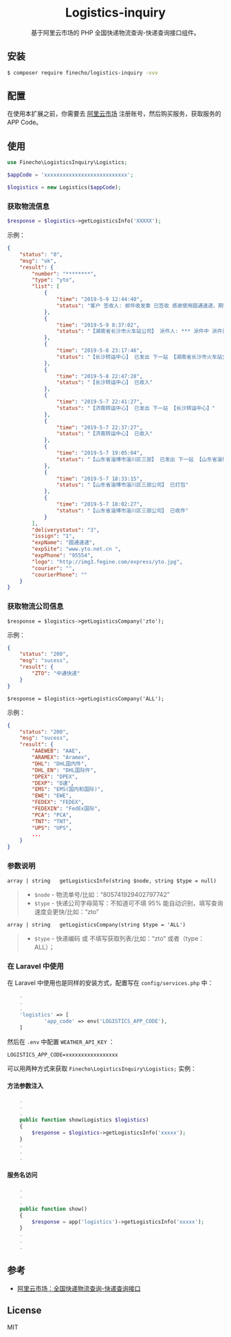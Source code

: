 
<h1 align="center">Logistics-inquiry</h1>

<p align="center">基于阿里云市场的 PHP 全国快递物流查询-快递查询接口组件。</p>

## 安装

```sh
$ composer require finecho/logistics-inquiry -vvv
```

## 配置

在使用本扩展之前，你需要去 [阿里云市场](https://homenew.console.aliyun.com/) 注册账号，然后购买服务，获取服务的 APP Code。


## 使用

```php
use Finecho\LogisticsInquiry\Logistics;

$appCode = 'xxxxxxxxxxxxxxxxxxxxxxxxxxx';

$logistics = new Logistics($appCode);
```

###  获取物流信息

```php
$response = $logistics->getLogisticsInfo('XXXXX');
```
示例：

```json
{
    "status": "0",
    "msg": "ok",
    "result": {
        "number": "********",
        "type": "yto",
        "list": [
            {
                "time": "2019-5-9 12:44:40",
                "status": "客户 签收人: 邮件收发章 已签收 感谢使用圆通速递，期待再次为您服务"
            },
            {
                "time": "2019-5-9 8:37:02",
                "status": "【湖南省长沙市火车站公司】 派件人: *** 派件中 派件员电话 ********"
            },
            {
                "time": "2019-5-8 23:17:46",
                "status": "【长沙转运中心】 已发出 下一站 【湖南省长沙市火车站公司】"
            },
            {
                "time": "2019-5-8 22:47:28",
                "status": "【长沙转运中心】 已收入"
            },
            {
                "time": "2019-5-7 22:41:27",
                "status": "【济南转运中心】 已发出 下一站 【长沙转运中心】"
            },
            {
                "time": "2019-5-7 22:37:27",
                "status": "【济南转运中心】 已收入"
            },
            {
                "time": "2019-5-7 19:05:04",
                "status": "【山东省淄博市淄川区三部】 已发出 下一站 【山东省淄博市公司】"
            },
            {
                "time": "2019-5-7 18:33:15",
                "status": "【山东省淄博市淄川区三部公司】 已打包"
            },
            {
                "time": "2019-5-7 18:02:27",
                "status": "【山东省淄博市淄川区三部公司】 已收件"
            }
        ],
        "deliverystatus": "3",
        "issign": "1",
        "expName": "圆通速递",
        "expSite": "www.yto.net.cn ",
        "expPhone": "95554",
        "logo": "http://img3.fegine.com/express/yto.jpg",
        "courier": "",
        "courierPhone": ""
    }
}
```

### 获取物流公司信息

```
$response = $logistics->getLogisticsCompany('zto');
```
示例：

```json
{
    "status": "200",
    "msg": "sucess",
    "result": {
        "ZTO": "中通快递"
    }
}
```

```
$response = $logistics->getLogisticsCompany('ALL');
```
示例：

```json
{
    "status": "200",
    "msg": "sucess",
    "result": {
        "AAEWEB": "AAE",
        "ARAMEX": "Aramex",
        "DHL": "DHL国内件",
        "DHL_EN": "DHL国际件",
        "DPEX": "DPEX",
        "DEXP": "D速",
        "EMS": "EMS(国内和国际)",
        "EWE": "EWE",
        "FEDEX": "FEDEX",
        "FEDEXIN": "FedEx国际",
        "PCA": "PCA",
        "TNT": "TNT",
        "UPS": "UPS",
        ...
    }
}
```

### 参数说明

```
array | string   getLogisticsInfo(string $node, string $type = null)
```

> - `$node` - 物流单号/比如：“805741929402797742”
> - `$type` - 快递公司字母简写：不知道可不填 95% 能自动识别，填写查询速度会更快/比如：“zto”

```
array | string   getLogisticsCompany(string $type = 'ALL')
```

> - `$type` - 快递编码 或 不填写获取列表/比如：“zto” 或者（type：ALL）；


### 在 Laravel 中使用

在 Laravel 中使用也是同样的安装方式，配置写在 `config/services.php` 中：

```php
    .
    .
    .
    'logistics' => [
            'app_code' => env('LOGISTICS_APP_CODE'),
    ]
```

然后在 `.env` 中配置 `WEATHER_API_KEY` ：

```env
LOGISTICS_APP_CODE=xxxxxxxxxxxxxxxxx
```

可以用两种方式来获取 `Finecho\LogisticsInquiry\Logistics;` 实例：

#### 方法参数注入

```php
    .
    .
    .
    public function show(Logistics $logistics) 
    {
        $response = $logistics->getLogisticsInfo('xxxxx');
    }
    .
    .
    .
```

#### 服务名访问

```php
    .
    .
    .
    public function show() 
    {
        $response = app('logistics')->getLogisticsInfo('xxxxx');
    }
    .
    .
    .

```

## 参考

- [阿里云市场：全国快递物流查询-快递查询接口](https://market.aliyun.com/products/56928004/cmapi021863.html?spm=5176.2020520132.101.2.7cd87218IbLYU3#sku=yuncode1586300000)

## License

MIT
